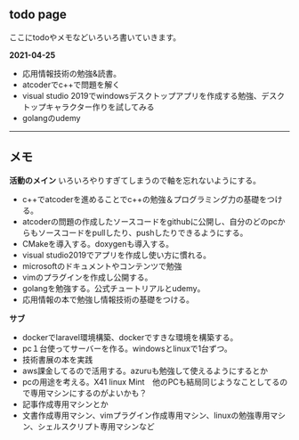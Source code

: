 ## todo page

ここにtodoやメモなどいろいろ書いていきます。

**2021-04-25**
- 応用情報技術の勉強&読書。
- atcoderでc++で問題を解く
- visual studio 2019でwindowsデスクトップアプリを作成する勉強、デスクトップキャラクター作りを試してみる
- golangのudemy
***

## メモ
**活動のメイン**
いろいろやりすぎてしまうので軸を忘れないようにする。

- c++でatcoderを進めることでc++の勉強＆プログラミング力の基礎をつける。
- atcoderの問題の作成したソースコードをgithubに公開し、自分のどのpcからもソースコードをpullしたり、pushしたりできるようにする。
- CMakeを導入する。doxygenも導入する。
- visual studio2019でアプリを作成し使い方に慣れる。
- microsoftのドキュメントやコンテンツで勉強
- vimのプラグインを作成し公開する。
- golangを勉強する。公式チュートリアルとudemy。
- 応用情報の本で勉強し情報技術の基礎をつける。

**サブ**
- dockerでlaravel環境構築、dockerですきな環境を構築する。
- pc１台使ってサーバーを作る。windowsとlinuxで1台ずつ。
- 技術書展の本を実践
- aws課金してるので活用する。azuruも勉強して使えるようにするとか
- pcの用途を考える。X41 linux Mint　他のPCも結局同じようなことしてるので専用マシンにするのがよいかも？
- 記事作成専用マシンとか
- 文書作成専用マシン、vimプラグイン作成専用マシン、linuxの勉強専用マシン、シェルスクリプト専用マシンなど

 

 
 
